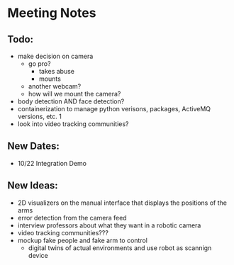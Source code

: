 # Meeting Notes

## Todo: 
- make decision on camera
    - go pro?
        - takes abuse
        - mounts
    - another webcam?
    - how will we mount the camera?
- body detection AND face detection?
- containerization to manage python verisons, packages, ActiveMQ versions, etc. 1
- look into video tracking communities?

## New Dates:
- 10/22 Integration Demo

## New Ideas:
- 2D visualizers on the manual interface that displays the positions of the arms
- error detection from the camera feed
- interview professors about what they want in a robotic camera
- video tracking communities???
- mockup fake people and fake arm to control
    - digital twins of actual environments and use robot as scannign device